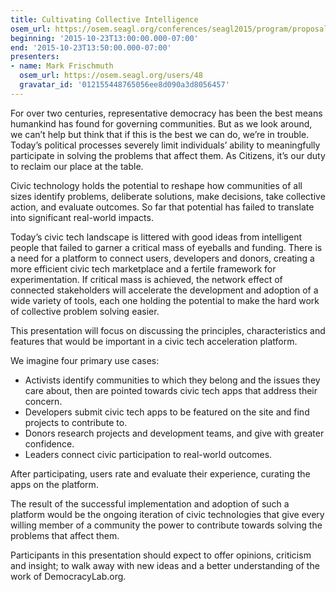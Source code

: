 ```yaml
---
title: Cultivating Collective Intelligence
osem_url: https://osem.seagl.org/conferences/seagl2015/program/proposals/24
beginning: '2015-10-23T13:00:00.000-07:00'
end: '2015-10-23T13:50:00.000-07:00'
presenters:
- name: Mark Frischmuth
  osem_url: https://osem.seagl.org/users/48
  gravatar_id: '012155448765056ee8d090a3d8056457'
---
```


For over two centuries, representative democracy has been the best means humankind has found for governing communities.  But as we look around, we can’t help but think that if this is the best we can do, we’re in trouble.  Today’s political processes severely limit individuals’ ability to meaningfully participate in solving the problems that affect them.  As Citizens, it’s our duty to reclaim our place at the table.

Civic technology holds the potential to reshape how communities of all sizes identify problems, deliberate solutions, make decisions, take collective action, and evaluate outcomes.  So far that potential has failed to translate into significant real-world impacts.

Today’s civic tech landscape is littered with good ideas from intelligent people that failed to garner a critical mass of eyeballs and funding.  There is a need for a platform to connect users, developers and donors, creating a more efficient civic tech marketplace and a fertile framework for experimentation.  If critical mass is achieved, the network effect of connected stakeholders will accelerate the development and adoption of a wide variety of tools, each one holding the potential to make the hard work of collective problem solving easier.

This presentation will focus on discussing the principles, characteristics and features that would be important in a civic tech acceleration platform.

We imagine four primary use cases:
-    Activists identify communities to which they belong and the issues they care about, then are pointed towards civic tech apps that address their concern.
-    Developers submit civic tech apps to be featured on the site and find projects to contribute to.
-    Donors research projects and development teams, and give with greater confidence.
-    Leaders connect civic participation to real-world outcomes.

After participating, users rate and evaluate their experience, curating the apps on the platform.

The result of the successful implementation and adoption of such a platform would be the ongoing iteration of civic technologies that give every willing member of a community the power to contribute towards solving the problems that affect them.

Participants in this presentation should expect to offer opinions, criticism and insight; to walk away with new ideas and a better understanding of the work of DemocracyLab.org.
